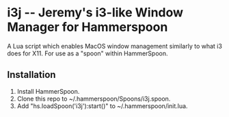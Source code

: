 # i3j -- Jeremy's i3-like Window Manager for Hammerspoon
A Lua script which enables MacOS window management similarly to what i3 does for X11.
For use as a "spoon" within HammerSpoon.

## Installation
1. Install HammerSpoon.
2. Clone this repo to ~/.hammerspoon/Spoons/i3j.spoon.
3. Add "hs.loadSpoon('i3j'):start()" to ~/.hammerspoon/init.lua.
